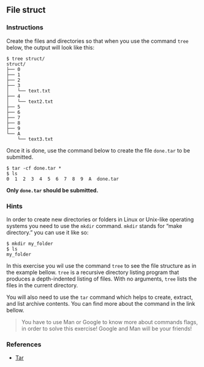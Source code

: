 ## File struct

### Instructions

Create the files and directories so that when you use the command `tree` below, the output will look like this:

```console
$ tree struct/
struct/
├── 0
├── 1
├── 2
├── 3
│   └── text.txt
├── 4
│   └── text2.txt
├── 5
├── 6
├── 7
├── 8
├── 9
└── A
    └── text3.txt
```

Once it is done, use the command below to create the file `done.tar` to be submitted.

```console
$ tar -cf done.tar *
$ ls
0  1  2  3  4  5  6  7  8  9  A  done.tar
```

**Only `done.tar` should be submitted.**

### Hints

In order to create new directories or folders in Linux or Unix-like operating systems you need to use the `mkdir` command. `mkdir` stands for “make directory.” you can use it like so:

```console
$ mkdir my_folder
$ ls
my_folder
```

In this exercise you wil use the command `tree` to see the file structure as in the example bellow. `tree` is a recursive directory listing program that produces a depth-indented listing of files. With no arguments, `tree` lists the files in the current directory.

You will also need to use the `tar` command which helps to create, extract, and list archive contents. You can find more about the command in the link bellow.

> You have to use Man or Google to know more about commands flags, in order to solve this exercise!
> Google and Man will be your friends!

### References

- [Tar](https://www.gnu.org/software/tar)
